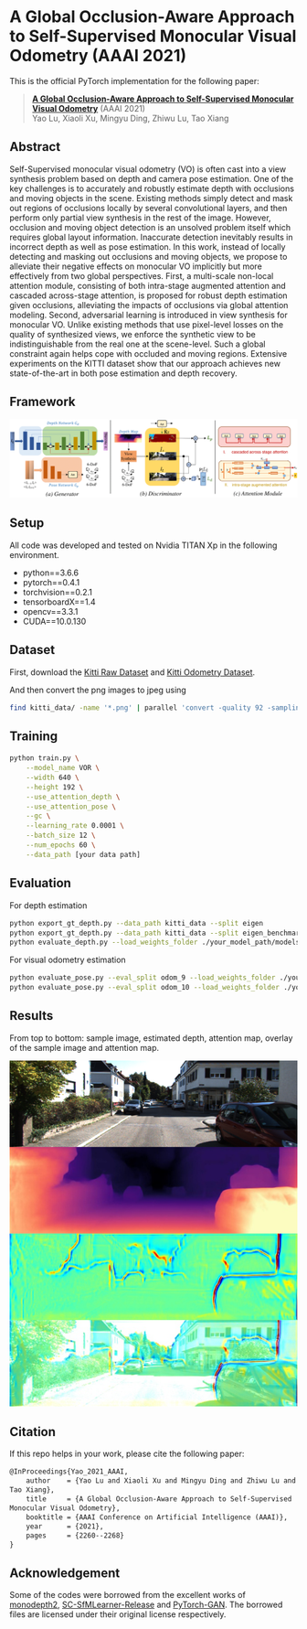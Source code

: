 # A Global Occlusion-Aware Approach to Self-Supervised Monocular Visual Odometry (AAAI 2021)

This is the official PyTorch implementation for the following paper:

> [**A Global Occlusion-Aware Approach to Self-Supervised Monocular Visual Odometry**](https://ojs.aaai.org/index.php/AAAI/article/view/16325/16132) (AAAI 2021)<br>
> Yao Lu, Xiaoli Xu, Mingyu Ding, Zhiwu Lu, Tao Xiang<br>

## Abstract

Self-Supervised monocular visual odometry (VO) is often cast into a view synthesis problem based on depth and camera pose estimation. One of the key challenges is to accurately and robustly estimate depth with occlusions and moving objects in the scene. Existing methods simply detect and mask out regions of occlusions locally by several convolutional layers, and then perform only partial view synthesis in the rest of the image. However, occlusion and moving object detection is an unsolved problem itself which requires global layout information. Inaccurate detection inevitably results in incorrect depth as well as pose estimation. In this work, instead of locally detecting and masking out occlusions and moving objects, we propose to alleviate their negative effects on monocular VO implicitly but more effectively from two global perspectives. First, a multi-scale non-local attention module, consisting of both intra-stage augmented attention and cascaded across-stage attention, is proposed for robust depth estimation given occlusions, alleviating the impacts of occlusions via global attention modeling. Second, adversarial learning is introduced in view synthesis for monocular VO. Unlike existing methods that use pixel-level losses on the quality of synthesized views, we enforce the synthetic view to be indistinguishable from the real one at the scene-level. Such a global constraint again helps cope with occluded and moving regions. Extensive experiments on the KITTI dataset show that our approach achieves new state-of-the-art in both pose estimation and depth recovery.

## Framework

![framework](./figures/framework.png)

## Setup

All code was developed and tested on Nvidia TITAN Xp in the following environment.
- python==3.6.6
- pytorch==0.4.1
- torchvision==0.2.1
- tensorboardX==1.4
- opencv==3.3.1
- CUDA==10.0.130

## Dataset
First, download the [Kitti Raw Dataset](http://www.cvlibs.net/datasets/kitti/raw_data.php) and [Kitti Odometry Dataset](http://www.cvlibs.net/datasets/kitti/eval_odometry.php).

And then convert the png images to jpeg using

```bash
find kitti_data/ -name '*.png' | parallel 'convert -quality 92 -sampling-factor 2x2,1x1,1x1 {.}.png {.}.jpg && rm {}'
```

## Training

```bash
python train.py \
    --model_name VOR \
    --width 640 \
    --height 192 \
    --use_attention_depth \
    --use_attention_pose \
    --gc \
    --learning_rate 0.0001 \
    --batch_size 12 \
    --num_epochs 60 \
    --data_path [your data path]
```

## Evaluation

For depth estimation

```bash
python export_gt_depth.py --data_path kitti_data --split eigen
python export_gt_depth.py --data_path kitti_data --split eigen_benchmark
python evaluate_depth.py --load_weights_folder ./your_model_path/models/weights_59/ --eval_mono
```

For visual odometry estimation

```bash
python evaluate_pose.py --eval_split odom_9 --load_weights_folder ./your_model_path/models/weights_59 --data_path kitti_odom/
python evaluate_pose.py --eval_split odom_10 --load_weights_folder ./your_model_path/models/weights_59 --data_path kitti_odom/
```

## Results
From top to bottom: sample image, estimated depth, attention map, overlay of the sample image and attention map.

![](./figures/1.png)

## Citation
If this repo helps in your work, please cite the following paper:

```
@InProceedings{Yao_2021_AAAI,
    author    = {Yao Lu and Xiaoli Xu and Mingyu Ding and Zhiwu Lu and Tao Xiang},
    title     = {A Global Occlusion-Aware Approach to Self-Supervised Monocular Visual Odometry},
    booktitle = {AAAI Conference on Artificial Intelligence (AAAI)},
    year      = {2021},
    pages     = {2260--2268}
}
```

## Acknowledgement

Some of the codes were borrowed from the excellent works of [monodepth2]((https://github.com/nianticlabs/monodepth2)), [SC-SfMLearner-Release](https://github.com/JiawangBian/SC-SfMLearner-Release)  and [PyTorch-GAN](https://github.com/eriklindernoren/PyTorch-GAN). The borrowed files are licensed under their original license respectively.


